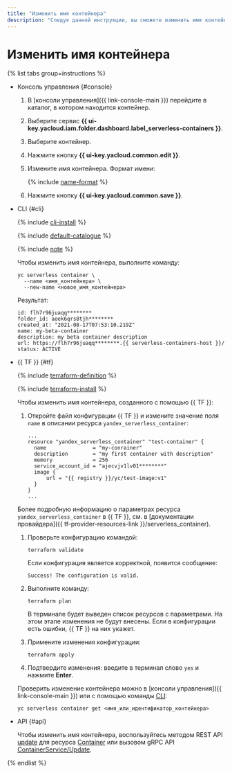 ```yaml
---
title: "Изменить имя контейнера"
description: "Следуя данной инструкции, вы сможете изменить имя контейнера."
---
```


# Изменить имя контейнера

{% list tabs group=instructions %}

- Консоль управления {#console}

  1. В [консоли управления]({{ link-console-main }}) перейдите в каталог, в котором находится контейнер.
  1. Выберите сервис **{{ ui-key.yacloud.iam.folder.dashboard.label_serverless-containers }}**.
  1. Выберите контейнер.
  1. Нажмите кнопку **{{ ui-key.yacloud.common.edit }}**.
  1. Измените имя контейнера. Формат имени:

      {% include [name-format](../../_includes/name-format.md) %}

  1. Нажмите кнопку **{{ ui-key.yacloud.common.save }}**.

- CLI {#cli}

  {% include [cli-install](../../_includes/cli-install.md) %}

  {% include [default-catalogue](../../_includes/default-catalogue.md) %}

  {% include [note](../../_includes/serverless-containers/sc-list-note.md) %}

  Чтобы изменить имя контейнера, выполните команду:

  ```
  yc serverless container \
    --name <имя_контейнера> \
    --new-name <новое_имя_контейнера>
  ```

  Результат:

  ```
  id: flh7r96juaqq********
  folder_id: aoek6qrs8tjh********
  created_at: "2021-08-17T07:53:10.219Z"
  name: my-beta-container
  description: my beta container description
  url: https://flh7r96juaqq********.{{ serverless-containers-host }}/
  status: ACTIVE
  ```

- {{ TF }} {#tf}

  {% include [terraform-definition](../../_tutorials/_tutorials_includes/terraform-definition.md) %}

  {% include [terraform-install](../../_includes/terraform-install.md) %}

  Чтобы изменить имя контейнера, созданного с помощью {{ TF }}:

  1. Откройте файл конфигурации {{ TF }} и измените значение поля `name` в описании ресурса `yandex_serverless_container`:

     ```hcl
     ...
     resource "yandex_serverless_container" "test-container" {
       name               = "my-conrainer"
       description        = "my first container with description"
       memory             = 256
       service_account_id = "ajecvjv1lv01********"
       image {
           url = "{{ registry }}/yc/test-image:v1"
       }
     }
     ...
     ```

   Более подробную информацию о параметрах ресурса `yandex_serverless_container` в {{ TF }}, см. в [документации провайдера]({{ tf-provider-resources-link }}/serverless_container).

  1. Проверьте конфигурацию командой:
     ```
     terraform validate
     ```
     
     Если конфигурация является корректной, появится сообщение:
     
     ```
     Success! The configuration is valid.
     ```

  1. Выполните команду:
     ```
     terraform plan
     ```
  
     В терминале будет выведен список ресурсов с параметрами. На этом этапе изменения не будут внесены. Если в конфигурации есть ошибки, {{ TF }} на них укажет.

  1. Примените изменения конфигурации:
     ```
     terraform apply
     ```
     
  1. Подтвердите изменения: введите в терминал слово `yes` и нажмите **Enter**.

  Проверить изменение контейнера можно в [консоли управления]({{ link-console-main }}) или с помощью команды [CLI](../../cli/):

  ```
  yc serverless container get <имя_или_идентификатор_контейнера>
  ```

- API {#api}

  Чтобы изменить имя контейнера, воспользуйтесь методом REST API [update](../containers/api-ref/Container/update.md) для ресурса [Container](../containers/api-ref/Container/index.md) или вызовом gRPC API [ContainerService/Update](../containers/api-ref/grpc/container_service.md#Update).

{% endlist %}
